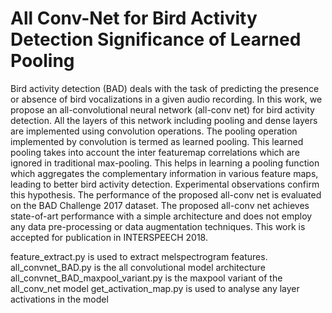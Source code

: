 # All Conv-Net for Bird Activity Detection Significance of Learned Pooling
Bird activity detection (BAD) deals with the task of predicting the presence or absence of bird vocalizations in a given audio recording. In this work, we propose an all-convolutional neural network (all-conv net) for bird activity detection. All the layers of this network including pooling and dense layers are implemented using convolution operations. The pooling operation implemented by convolution is termed as learned pooling. This learned pooling takes into account the inter featuremap correlations which are ignored in traditional max-pooling. This helps in learning a pooling function which aggregates the complementary information in various feature maps, leading to better bird activity detection. Experimental observations confirm this hypothesis. The performance of the proposed all-conv net is evaluated on the BAD Challenge 2017 dataset. The proposed all-conv net achieves state-of-art performance with a simple architecture and does not employ any data pre-processing or data augmentation techniques. This work is accepted for publication in INTERSPEECH 2018. 

feature_extract.py is used to extract melspectrogram features.
all_convnet_BAD.py is the all convolutional model architecture
all_convnet_BAD_maxpool_variant.py is the maxpool variant of the all_conv_net model
get_activation_map.py is used to analyse any layer activations in the model

